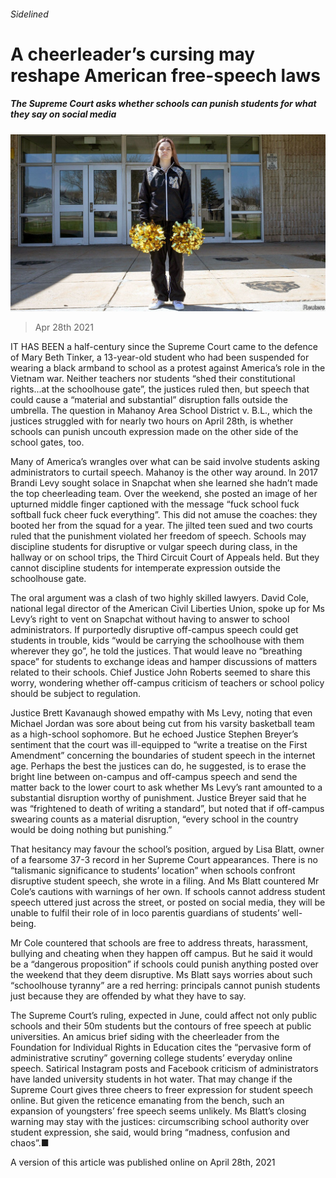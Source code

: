 ###### Sidelined

# A cheerleader’s cursing may reshape American free-speech laws 

##### The Supreme Court asks whether schools can punish students for what they say on social media 

![image](images/20210501_usp502_0.jpg) 

> Apr 28th 2021 

IT HAS BEEN a half-century since the Supreme Court came to the defence of Mary Beth Tinker, a 13-year-old student who had been suspended for wearing a black armband to school as a protest against America’s role in the Vietnam war. Neither teachers nor students “shed their constitutional rights...at the schoolhouse gate”, the justices ruled then, but speech that could cause a “material and substantial” disruption falls outside the umbrella. The question in Mahanoy Area School District v. B.L., which the justices struggled with for nearly two hours on April 28th, is whether schools can punish uncouth expression made on the other side of the school gates, too.

Many of America’s wrangles over what can be said involve students asking administrators to curtail speech. Mahanoy is the other way around. In 2017 Brandi Levy sought solace in Snapchat when she learned she hadn’t made the top cheerleading team. Over the weekend, she posted an image of her upturned middle finger captioned with the message “fuck school fuck softball fuck cheer fuck everything”. This did not amuse the coaches: they booted her from the squad for a year. The jilted teen sued and two courts ruled that the punishment violated her freedom of speech. Schools may discipline students for disruptive or vulgar speech during class, in the hallway or on school trips, the Third Circuit Court of Appeals held. But they cannot discipline students for intemperate expression outside the schoolhouse gate.


The oral argument was a clash of two highly skilled lawyers. David Cole, national legal director of the American Civil Liberties Union, spoke up for Ms Levy’s right to vent on Snapchat without having to answer to school administrators. If purportedly disruptive off-campus speech could get students in trouble, kids “would be carrying the schoolhouse with them wherever they go”, he told the justices. That would leave no “breathing space” for students to exchange ideas and hamper discussions of matters related to their schools. Chief Justice John Roberts seemed to share this worry, wondering whether off-campus criticism of teachers or school policy should be subject to regulation.

Justice Brett Kavanaugh showed empathy with Ms Levy, noting that even Michael Jordan was sore about being cut from his varsity basketball team as a high-school sophomore. But he echoed Justice Stephen Breyer’s sentiment that the court was ill-equipped to “write a treatise on the First Amendment” concerning the boundaries of student speech in the internet age. Perhaps the best the justices can do, he suggested, is to erase the bright line between on-campus and off-campus speech and send the matter back to the lower court to ask whether Ms Levy’s rant amounted to a substantial disruption worthy of punishment. Justice Breyer said that he was “frightened to death of writing a standard”, but noted that if off-campus swearing counts as a material disruption, “every school in the country would be doing nothing but punishing.”

That hesitancy may favour the school’s position, argued by Lisa Blatt, owner of a fearsome 37-3 record in her Supreme Court appearances. There is no “talismanic significance to students’ location” when schools confront disruptive student speech, she wrote in a filing. And Ms Blatt countered Mr Cole’s cautions with warnings of her own. If schools cannot address student speech uttered just across the street, or posted on social media, they will be unable to fulfil their role of in loco parentis guardians of students’ well-being.

Mr Cole countered that schools are free to address threats, harassment, bullying and cheating when they happen off campus. But he said it would be a “dangerous proposition” if schools could punish anything posted over the weekend that they deem disruptive. Ms Blatt says worries about such “schoolhouse tyranny” are a red herring: principals cannot punish students just because they are offended by what they have to say.

The Supreme Court’s ruling, expected in June, could affect not only public schools and their 50m students but the contours of free speech at public universities. An amicus brief siding with the cheerleader from the Foundation for Individual Rights in Education cites the “pervasive form of administrative scrutiny” governing college students’ everyday online speech. Satirical Instagram posts and Facebook criticism of administrators have landed university students in hot water. That may change if the Supreme Court gives three cheers to freer expression for student speech online. But given the reticence emanating from the bench, such an expansion of youngsters’ free speech seems unlikely. Ms Blatt’s closing warning may stay with the justices: circumscribing school authority over student expression, she said, would bring “madness, confusion and chaos”.■

A version of this article was published online on April 28th, 2021

